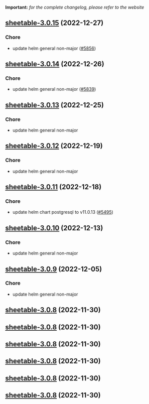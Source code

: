 **Important:**
*for the complete changelog, please refer to the website*




## [sheetable-3.0.15](https://github.com/truecharts/charts/compare/sheetable-3.0.14...sheetable-3.0.15) (2022-12-27)

### Chore

- update helm general non-major ([#5856](https://github.com/truecharts/charts/issues/5856))
  
  


## [sheetable-3.0.14](https://github.com/truecharts/charts/compare/sheetable-3.0.13...sheetable-3.0.14) (2022-12-26)

### Chore

- update helm general non-major ([#5839](https://github.com/truecharts/charts/issues/5839))
  
  


## [sheetable-3.0.13](https://github.com/truecharts/charts/compare/sheetable-3.0.12...sheetable-3.0.13) (2022-12-25)

### Chore

- update helm general non-major
  
  


## [sheetable-3.0.12](https://github.com/truecharts/charts/compare/sheetable-3.0.11...sheetable-3.0.12) (2022-12-19)

### Chore

- update helm general non-major
  
  


## [sheetable-3.0.11](https://github.com/truecharts/charts/compare/sheetable-3.0.10...sheetable-3.0.11) (2022-12-18)

### Chore

- update helm chart postgresql to v11.0.13 ([#5495](https://github.com/truecharts/charts/issues/5495))
  
  


## [sheetable-3.0.10](https://github.com/truecharts/charts/compare/sheetable-3.0.9...sheetable-3.0.10) (2022-12-13)

### Chore

- update helm general non-major
  
  


## [sheetable-3.0.9](https://github.com/truecharts/charts/compare/sheetable-3.0.8...sheetable-3.0.9) (2022-12-05)

### Chore

- update helm general non-major
  
  


## [sheetable-3.0.8](https://github.com/truecharts/charts/compare/sheetable-3.0.6...sheetable-3.0.8) (2022-11-30)




## [sheetable-3.0.8](https://github.com/truecharts/charts/compare/sheetable-3.0.6...sheetable-3.0.8) (2022-11-30)




## [sheetable-3.0.8](https://github.com/truecharts/charts/compare/sheetable-3.0.6...sheetable-3.0.8) (2022-11-30)




## [sheetable-3.0.8](https://github.com/truecharts/charts/compare/sheetable-3.0.6...sheetable-3.0.8) (2022-11-30)




## [sheetable-3.0.8](https://github.com/truecharts/charts/compare/sheetable-3.0.6...sheetable-3.0.8) (2022-11-30)




## [sheetable-3.0.8](https://github.com/truecharts/charts/compare/sheetable-3.0.6...sheetable-3.0.8) (2022-11-30)




